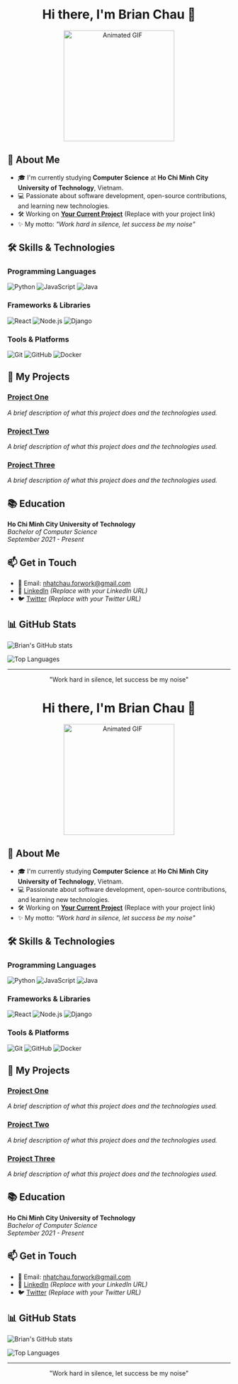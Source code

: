 <!--
**brianchau-star/brianchau-star** is a ✨ special ✨ repository because its `README.md` appears on your GitHub profile.
-->

<h1 align="center">Hi there, I'm Brian Chau 👋</h1>

<p align="center">
  <img src="https://media.giphy.com/media/3oEjI6SIIHBdRxXI40/giphy.gif" width="250" alt="Animated GIF">
</p>

## 🌱 About Me

- 🎓 I'm currently studying **Computer Science** at **Ho Chi Minh City University of Technology**, Vietnam.
- 💻 Passionate about software development, open-source contributions, and learning new technologies.
- 🛠️ Working on **[Your Current Project](#)** (Replace with your project link)
- ✨ My motto: _"Work hard in silence, let success be my noise"_

## 🛠️ Skills & Technologies

### Programming Languages

![Python](https://img.shields.io/badge/Python-3776AB?style=flat&logo=python&logoColor=white)
![JavaScript](https://img.shields.io/badge/JavaScript-F7DF1E?style=flat&logo=javascript&logoColor=black)
![Java](https://img.shields.io/badge/Java-007396?style=flat&logo=java&logoColor=white)

### Frameworks & Libraries

![React](https://img.shields.io/badge/React-61DAFB?style=flat&logo=react&logoColor=black)
![Node.js](https://img.shields.io/badge/Node.js-339933?style=flat&logo=node.js&logoColor=white)
![Django](https://img.shields.io/badge/Django-092E20?style=flat&logo=django&logoColor=white)

### Tools & Platforms

![Git](https://img.shields.io/badge/Git-F05032?style=flat&logo=git&logoColor=white)
![GitHub](https://img.shields.io/badge/GitHub-181717?style=flat&logo=github&logoColor=white)
![Docker](https://img.shields.io/badge/Docker-2496ED?style=flat&logo=docker&logoColor=white)

## 📂 My Projects

### [Project One](https://github.com/brianchau-star/project-one)
_A brief description of what this project does and the technologies used._

### [Project Two](https://github.com/brianchau-star/project-two)
_A brief description of what this project does and the technologies used._

### [Project Three](https://github.com/brianchau-star/project-three)
_A brief description of what this project does and the technologies used._

## 📚 Education

**Ho Chi Minh City University of Technology**  
*Bachelor of Computer Science*  
_September 2021 - Present_

## 📫 Get in Touch

- 📧 Email: [nhatchau.forwork@gmail.com](mailto:nhatchau.forwork@gmail.com)
- 🔗 [LinkedIn](https://www.linkedin.com/in/your-linkedin) *(Replace with your LinkedIn URL)*
- 🐦 [Twitter](https://twitter.com/your-twitter) *(Replace with your Twitter URL)*

## 📊 GitHub Stats

![Brian's GitHub stats](https://github-readme-stats.vercel.app/api?username=brianchau-star&show_icons=true&theme=radical)

![Top Languages](https://github-readme-stats.vercel.app/api/top-langs/?username=brianchau-star&layout=compact&theme=radical)

---

<p align="center">"Work hard in silence, let success be my noise"</p><!--
**brianchau-star/brianchau-star** is a ✨ special ✨ repository because its `README.md` appears on your GitHub profile.
-->

<h1 align="center">Hi there, I'm Brian Chau 👋</h1>

<p align="center">
  <img src="https://media.giphy.com/media/3oEjI6SIIHBdRxXI40/giphy.gif" width="250" alt="Animated GIF">
</p>

## 🌱 About Me

- 🎓 I'm currently studying **Computer Science** at **Ho Chi Minh City University of Technology**, Vietnam.
- 💻 Passionate about software development, open-source contributions, and learning new technologies.
- 🛠️ Working on **[Your Current Project](#)** (Replace with your project link)
- ✨ My motto: _"Work hard in silence, let success be my noise"_

## 🛠️ Skills & Technologies

### Programming Languages

![Python](https://img.shields.io/badge/Python-3776AB?style=flat&logo=python&logoColor=white)
![JavaScript](https://img.shields.io/badge/JavaScript-F7DF1E?style=flat&logo=javascript&logoColor=black)
![Java](https://img.shields.io/badge/Java-007396?style=flat&logo=java&logoColor=white)

### Frameworks & Libraries

![React](https://img.shields.io/badge/React-61DAFB?style=flat&logo=react&logoColor=black)
![Node.js](https://img.shields.io/badge/Node.js-339933?style=flat&logo=node.js&logoColor=white)
![Django](https://img.shields.io/badge/Django-092E20?style=flat&logo=django&logoColor=white)

### Tools & Platforms

![Git](https://img.shields.io/badge/Git-F05032?style=flat&logo=git&logoColor=white)
![GitHub](https://img.shields.io/badge/GitHub-181717?style=flat&logo=github&logoColor=white)
![Docker](https://img.shields.io/badge/Docker-2496ED?style=flat&logo=docker&logoColor=white)

## 📂 My Projects

### [Project One](https://github.com/brianchau-star/project-one)
_A brief description of what this project does and the technologies used._

### [Project Two](https://github.com/brianchau-star/project-two)
_A brief description of what this project does and the technologies used._

### [Project Three](https://github.com/brianchau-star/project-three)
_A brief description of what this project does and the technologies used._

## 📚 Education

**Ho Chi Minh City University of Technology**  
*Bachelor of Computer Science*  
_September 2021 - Present_

## 📫 Get in Touch

- 📧 Email: [nhatchau.forwork@gmail.com](mailto:nhatchau.forwork@gmail.com)
- 🔗 [LinkedIn](https://www.linkedin.com/in/your-linkedin) *(Replace with your LinkedIn URL)*
- 🐦 [Twitter](https://twitter.com/your-twitter) *(Replace with your Twitter URL)*

## 📊 GitHub Stats

![Brian's GitHub stats](https://github-readme-stats.vercel.app/api?username=brianchau-star&show_icons=true&theme=radical)

![Top Languages](https://github-readme-stats.vercel.app/api/top-langs/?username=brianchau-star&layout=compact&theme=radical)

---

<p align="center">"Work hard in silence, let success be my noise"</p>
